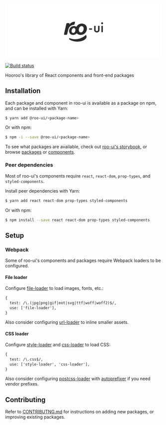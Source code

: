 ![](assets/logo.png)

[![Build status](https://badge.buildkite.com/608d10408e58453caadfdf8baace412e530fefb77614355b37.svg)](https://buildkite.com/hooroo/roo-ui)

Hooroo's library of React components and front-end packages

## Installation

Each package and component in roo-ui is available as a package on npm, and can be installed with Yarn:

```sh
$ yarn add @roo-ui/<package-name>
```

Or with npm:

```sh
$ npm -i --save @roo-ui/<package-name>
```

To see what packages are available, check out [roo-ui's storybook](http://hooroo.github.io/roo-ui/), or browse [packages](./packages) or [components](./components).

### Peer dependencies

Most of roo-ui's components require `react`, `react-dom`, `prop-types`, and `styled-components`.

Install peer dependencies with Yarn:

```sh
$ yarn add react react-dom prop-types styled-components
```

Or with npm:

```sh
$ npm install --save react react-dom prop-types styled-components
```

## Setup

### Webpack

Some of roo-ui's components and packages require Webpack loaders to be configured.

#### File loader

Configure [file-loader](https://github.com/webpack-contrib/file-loader) to load images, fonts, etc.:

```
{
  test: /\.(jpg|png|gif|eot|svg|ttf|woff|woff2)$/,
  use: ['file-loader'],
}
```

Also consider configuring [url-loader](https://github.com/webpack-contrib/url-loader) to inline smaller assets.

#### CSS loader

Configure [style-loader](https://github.com/webpack-contrib/style-loader) and [css-loader](https://github.com/webpack-contrib/css-loader) to load CSS:

```
{
  test: /\.css$/,
  use: ['style-loader', 'css-loader'],
}
```

Also consider configuring [postcss-loader](https://github.com/postcss/postcss-loader) with [autoprefixer](https://github.com/postcss/autoprefixer) if you need vendor prefixes.

## Contributing

Refer to [CONTRIBUTNG.md](./CONTRIBUTNG.md) for instructions on adding new packages, or improving existing packages.
